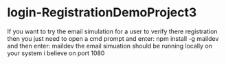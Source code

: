 # login-RegistrationDemoProject3
If you want to try the email simulation for a user to verify there registration then you just need to open a cmd prompt and enter: npm install -g maildev  
and then enter: maildev
the email simuation should be running locally on your system i believe on port 1080
